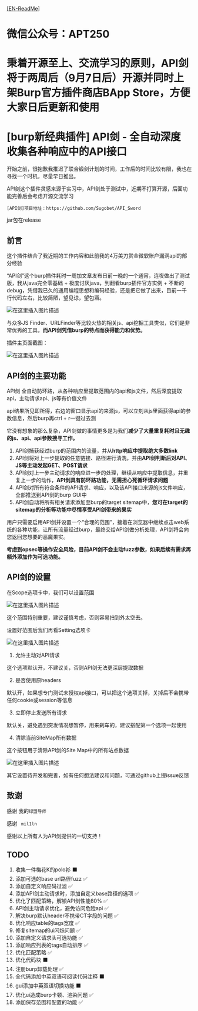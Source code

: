 [\[EN-ReadMe\]](https://github.com/Sugobet/API_Sword/blob/main/%5BEN%5D-README.md)
# 微信公众号：APT250

# 秉着开源至上、交流学习的原则，API剑将于两周后（9月7日后）开源并同时上架Burp官方插件商店BApp Store，方便大家日后更新和使用

# [burp新经典插件] API剑 -  全自动深度 收集各种响应中的API接口

开始之前，很抱歉我推迟了联合锻剑计划的时间，工作后的时间比较有限，我也在寻找一个时机，尽量早日推出。

API剑这个插件灵感来源于实习中，API剑处于测试中，近期不打算开源，后面功能完善后会考虑开源交流学习

	[API剑]项目地址：https://github.com/Sugobet/API_Sword

jar包在release
## 前言

这个插件结合了我近期的工作内容和此前我的4万美刀赏金微软账户漏洞api的部分经验

“API剑”这个burp插件耗时一周加文章发布日前一晚的一个通宵，连夜做出了测试版，我从java完全零基础 + 极度讨厌java，到翻看burp插件官方实例 + 不断的debug，凭借我已久的通用编程思想和编码经验，还是把它做了出来，目前一千行代码左右，比较简陋，望见谅，望包涵。

![在这里插入图片描述](https://i-blog.csdnimg.cn/direct/388ed286aff845ce8863640b37d4636e.png)

与众多JS Finder、URLFinder等比较火热的相关js、api挖掘工具类似，它们是非常优秀的工具，**而API剑凭借burp的特点而获得能力和优势。**

插件主页面截图：

![在这里插入图片描述](https://i-blog.csdnimg.cn/direct/c23a7d7924924224810dc777c0e4e1bc.png)

## API剑的主要功能

API剑 全自动防环路，从各种响应里提取范围内的api和js文件，然后深度提取api，主动请求api、js等有价值文件

api结果所见即所得，右边的窗口显示api的来源js，可以立刻从js里面获得api的参数信息，然后burp再ctrl + r一键过去测

它没有想象的那么复杂，API剑做的事情更多是为我们**减少了大量重复耗时且无趣的js、api、api参数搜寻工作。**

1. API剑捕获经过burp的范围内的流量，并从**http响应中提取绝大多数link**
2. API剑将对上一步提取的任意链接、路径进行清洗，并由**API剑判断后对API、JS等主动发起GET、POST请求**
3. API剑对上一步主动请求的响应进一步的处理，继续从响应中提取信息，并重复上一步的动作，**API剑具有防环路功能，无需担心死循环请求问题**
4. API剑对所有符合条件的API请求、响应，以及该API接口来源的js文件响应，全部推送到API剑的burp GUI中
5. API剑自动将所有相关请求添加至burp的target sitemap中，**您可在target的sitemap的分析等功能中尽情享受API剑带来的果实**

用户只需要启用API剑并设置一个“合理的范围”，接着在浏览器中继续点击web系统的各种功能，让所有流量经过burp，最终交给API剑做分析处理，API剑将会向您返回您想要的恶魔果实。

**考虑到opsec等操作安全风险，目前API剑不会主动fuzz参数，如果后续有需求再额外添加作为可选功能。**

## API剑的设置

在Scope选项卡中，我们可以设置范围

![在这里插入图片描述](https://i-blog.csdnimg.cn/direct/d99fe948bccf4783b1a04ea10fed64be.png)

这个范围特别重要，建议谨慎考虑，否则容易扫到外太空去。

设置好范围后我们再看Setting选项卡

![在这里插入图片描述](https://i-blog.csdnimg.cn/direct/bad9daf34c75401d886b0a4101b02534.png)

1. 允许主动对API请求

这个选项默认开，不建议关，否则API剑无法更深层提取数据

2. 是否使用原headers

默认开，如果想专门测试未授权api接口，可以把这个选项关掉，关掉后不会携带任何cookie或session等信息

3. 立即停止发送所有请求

默认关，避免遇到突发情况想暂停，用来刹车的，建议搭配第一个选项一起使用

4. 清除当前SiteMap所有数据

这个按钮用于清除API剑的Site Map中的所有站点数据

![在这里插入图片描述](https://i-blog.csdnimg.cn/direct/d7e8eca0e2994a65b9bae2abb8554e69.png)

其它设置待开发和完善，如有任何想法建议和问题，可通过github上提issue反馈

## 致谢

感谢 我的`绿盟导师`

感谢 ` mil1ln`

感谢以上所有人为API剑提供的一切支持！

## TODO

1. 收集一件梅花K的polo衫 ⬛️
2. 添加可选的base url路径fuzz ✅
3. 添加自定义响应码过滤 ✅
4. 添加API剑主动请求时，添加自定义base路径的选项 ✅
5. 优化了匹配策略，解锁API剑性能80% ✅
6. API剑主动请求优化，避免访问危险api ✅
7. 解决burp默认header不携带CT字段的问题 ✅
8. 优化响应table的tags宽度 ✅
9. 修复sitemap的ui闪烁问题 ✅
10. 添加自定义请求头可选功能 ✅
11. 添加响应列表的tags自动排序 ✅
12. 优化匹配策略 ✅
13. 优化代码块 ⬛️
14. 注册burp卸载处理 ✅
15. 全代码添加中英双语可阅读代码注释 ⬛️
16. gui添加中英双语切换功能 ⬛️
17. 优化ui造成burp卡顿、渲染问题 ✅
18. 添加保存范围和配置的功能 ✅

